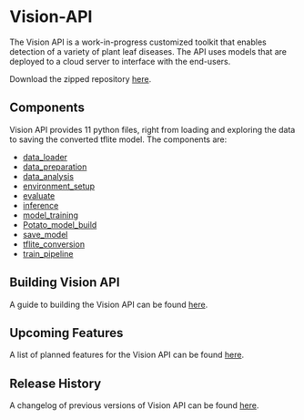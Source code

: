 # Vision-API
The Vision API is a work-in-progress customized toolkit that enables detection of a variety of plant leaf diseases. The API uses models
that are deployed to a cloud server to interface with the end-users.

Download the zipped repository [here](https://github.com/Future-AI-Laboratory/vision-api/archive/refs/heads/master.zip).

## Components
Vision API provides 11 python files, right from loading and exploring the data to saving the converted tflite model. The components are:
+ [data_loader](components/data_loader.md)
+ [data_preparation](components/data_preparation.md)
+ [data_analysis](components/data_analysis.md)
+ [environment_setup](components/environment_setup.md)
+ [evaluate](components/evaluate.md)
+ [inference](components/inference.md)
+ [model_training](components/model_training.md)
+ [Potato_model_build](components/Potato_model_build.md)
+ [save_model](components/save_model.md)
+ [tflite_conversion](components/tflite_conversion.md)
+ [train_pipeline](components/train_pipeline.md)

## Building Vision API
A guide to building the Vision API can be found [here](building.md).

## Upcoming Features
A list of planned features for the Vision API can be found [here](roadmap.md).

## Release History
A changelog of previous versions of Vision API can be found [here](changelog.md).
